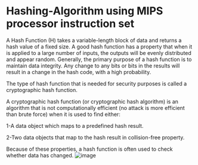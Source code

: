 # Hashing-Algorithm using MIPS processor instruction set
A Hash Function (H) takes a variable-length block of data and returns a hash value of a fixed size. A good hash function has a property that when it is applied to a large number of inputs, the outputs will be evenly distributed and appear random. Generally, the primary purpose of a hash function is to maintain data integrity. Any change to any bits or bits in the results will result in a change in the hash code, with a high probability.

The type of hash function that is needed for security purposes is called a cryptographic hash function.

A cryptographic hash function (or cryptographic hash algorithm) is an algorithm that is not computationally efficient (no attack is more efficient than brute force) when it is used to find either:

1-A data object which maps to a predefined hash result.

2-Two data objects that map to the hash result in collision-free property.

Because of these properties, a hash function is often used to check whether data has changed.
![image](https://github.com/user-attachments/assets/23fe6f94-5ebe-4d85-92ff-e18da5fdef33)
